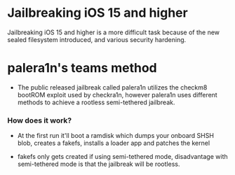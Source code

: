 # Jailbreaking iOS 15 and higher

Jailbreaking iOS 15 and higher is a more difficult task because of the new sealed filesystem introduced, and various security hardening.


# palera1n's teams method
- The public released jailbreak called palera1n utilizes the checkm8 bootROM exploit used by checkra1n, however palera1n uses different methods to achieve a rootless semi-tethered jailbreak.

### How does it work?

- At the first run it'll boot a ramdisk which dumps your onboard SHSH blob, creates a fakefs, installs a loader app and patches the kernel

- fakefs only gets created if using semi-tethered mode, disadvantage with semi-tethered mode is that the jailbreak will be rootless.
